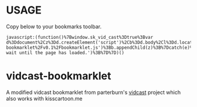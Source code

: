 # USAGE

Copy below to your bookmarks toolbar.

```
javascript:(function()%7Bwindow.sk_vid_cast%3Dtrue%3Bvar
d%3Ddocument%2Cz%3Dd.createElement('script')%2Cb%3Dd.body%2Cl%3Dd.location%3Btry%7Bif(!b)throw(0)%3Bz.setAttribute('src'%2C'https%3A%2F%2Fcdn.rawgit.com%2Fowyongsk%2Fvidcast-bookmarklet%2Fv0.1%2Fbookmarklet.js')%3Bb.appendChild(z)%3B%7Dcatch(e)%7Balert('Please
wait until the page has loaded.')%3B%7D%7D)()
```

# vidcast-bookmarklet

A modified vidcast bookmarklet from parterburn's [vidcast](https://github.com/parterburn/vidcast) project which also works with kisscartoon.me
